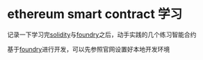 # ethereum smart contract 学习

记录一下学习完[solidity]与[foundry](https://getfoundry.sh/introduction/getting-started/)之后，动手实践的几个练习智能合约

基于[foundry]进行开发，可以先参照官网设置好本地开发环境



[solidity]: https://docs.soliditylang.org/en/v0.8.30/
[foundry]: https://getfoundry.sh/introduction/getting-started/
